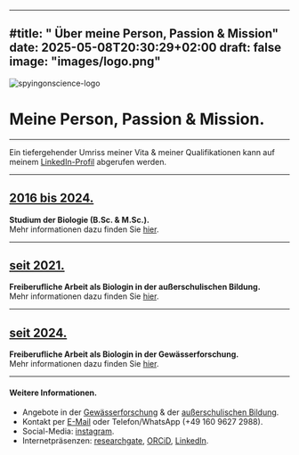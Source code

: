 
---
#title: " Über meine Person, Passion & Mission"
date: 2025-05-08T20:30:29+02:00
draft: false
image: "images/logo.png"
---
![spyingonscience-logo](/images/me-smile.png) 

# **Meine Person, Passion & Mission.**
___

Ein tiefergehender Umriss meiner Vita & meiner Qualifikationen kann auf meinem [LinkedIn-Profil](https://www.linkedin.com/in/andrea-koplitz-weissgerber/) abgerufen werden. 
___

## [2016 bis 2024.](/about-studium/)
**Studium der Biologie (B.Sc.  &  M.Sc.).**   
Mehr informationen dazu finden Sie [hier](/about-studium/).
___
  
## [seit 2021.](/about-since2021/)
**Freiberufliche Arbeit als Biologin in der außerschulischen Bildung.**  
Mehr informationen dazu finden Sie [hier](/about-since2021/).
___
  
## [seit 2024.  ](/about-since2024/)
**Freiberufliche Arbeit als Biologin in der Gewässerforschung.**  
Mehr informationen dazu finden Sie [hier](/about-since2024/). 


___

#### Weitere Informationen. 
* Angebote in der [Gewässerforschung](/limnologie/) & der [außerschulischen Bildung](/wisskomm/). 
* Kontakt per [E-Mail](mailto:spyingonscience@posteo.com?subject=Kontaktaufnahme%20über%20die%20Webseite%20spyingonscience.com) oder Telefon/WhatsApp (+49 160 9627 2988).  
* Social-Media: [instagram](https://www.instagram.com/spyingonscience/).
* Internetpräsenzen: [researchgate](https://www.researchgate.net/profile/Andrea-Koplitz-Weissgerber), [ORCiD](https://orcid.org/my-orcid?orcid=0000-0001-8429-5448), [LinkedIn](https://www.linkedin.com/in/andrea-koplitz-weissgerber/).